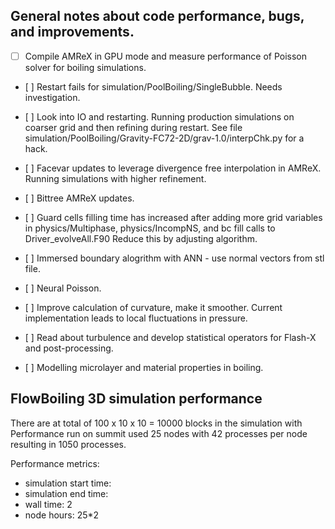 ## General notes about code performance, bugs, and improvements.

- [ ] Compile AMReX in GPU mode and measure performance of Poisson solver
  for boiling simulations.

- \[ \] Restart fails for simulation/PoolBoiling/SingleBubble. Needs
  investigation.

- \[ \] Look into IO and restarting. Running production simulations on
  coarser grid and then refining during restart. See file
  simulation/PoolBoiling/Gravity-FC72-2D/grav-1.0/interpChk.py for a
  hack.

- \[ \] Facevar updates to leverage divergence free interpolation in AMReX.
  Running simulations with higher refinement.

- \[ \] Bittree AMReX updates.

- \[ \] Guard cells filling time has increased after adding more grid
  variables in physics/Multiphase, physics/IncompNS, and bc fill
  calls to Driver_evolveAll.F90 Reduce this by adjusting algorithm.

- \[ \] Immersed boundary alogrithm with ANN - use normal vectors from stl
  file.

- \[ \] Neural Poisson.

- \[ \] Improve calculation of curvature, make it smoother. Current
  implementation leads to local fluctuations in pressure.

- \[ \] Read about turbulence and develop statistical operators for Flash-X
  and post-processing.

- \[ \] Modelling microlayer and material properties in boiling.

## FlowBoiling 3D simulation performance

There are at total of 100 x 10 x 10 = 10000 blocks in the simulation with 
Performance run on summit used 25 nodes with 42 processes per node resulting 
in 1050 processes.

Performance metrics:

- simulation start time: 
- simulation end time:
- wall time: 2
- node hours: 25*2
